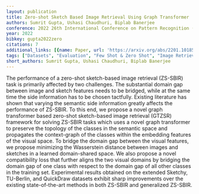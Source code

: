 ```yaml
---
layout: publication
title: Zero-shot Sketch Based Image Retrieval Using Graph Transformer
authors: Sumrit Gupta, Ushasi Chaudhuri, Biplab Banerjee
conference: 2022 26th International Conference on Pattern Recognition (ICPR)
year: 2022
bibkey: gupta2022zero
citations: 7
additional_links: [{name: Paper, url: 'https://arxiv.org/abs/2201.10185'}]
tags: ["Datasets", "Evaluation", "Few Shot & Zero Shot", "Image Retrieval", "Tools & Libraries"]
short_authors: Sumrit Gupta, Ushasi Chaudhuri, Biplab Banerjee
---
```

The performance of a zero-shot sketch-based image retrieval (ZS-SBIR) task is
primarily affected by two challenges. The substantial domain gap between image
and sketch features needs to be bridged, while at the same time the side
information has to be chosen tactfully. Existing literature has shown that
varying the semantic side information greatly affects the performance of
ZS-SBIR. To this end, we propose a novel graph transformer based zero-shot
sketch-based image retrieval (GTZSR) framework for solving ZS-SBIR tasks which
uses a novel graph transformer to preserve the topology of the classes in the
semantic space and propagates the context-graph of the classes within the
embedding features of the visual space. To bridge the domain gap between the
visual features, we propose minimizing the Wasserstein distance between images
and sketches in a learned domain-shared space. We also propose a novel
compatibility loss that further aligns the two visual domains by bridging the
domain gap of one class with respect to the domain gap of all other classes in
the training set. Experimental results obtained on the extended Sketchy,
TU-Berlin, and QuickDraw datasets exhibit sharp improvements over the existing
state-of-the-art methods in both ZS-SBIR and generalized ZS-SBIR.